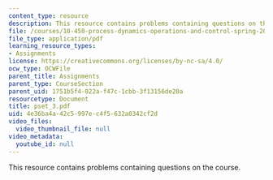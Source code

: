 ```yaml
---
content_type: resource
description: This resource contains problems containing questions on the course.
file: /courses/10-450-process-dynamics-operations-and-control-spring-2006/4e36ba4a42c5997ec4f5632a0342cf2d_pset_3.pdf
file_type: application/pdf
learning_resource_types:
- Assignments
license: https://creativecommons.org/licenses/by-nc-sa/4.0/
ocw_type: OCWFile
parent_title: Assignments
parent_type: CourseSection
parent_uid: 1751b5f4-022a-f47c-1cbb-3f13156de20a
resourcetype: Document
title: pset_3.pdf
uid: 4e36ba4a-42c5-997e-c4f5-632a0342cf2d
video_files:
  video_thumbnail_file: null
video_metadata:
  youtube_id: null
---
```

This resource contains problems containing questions on the course.